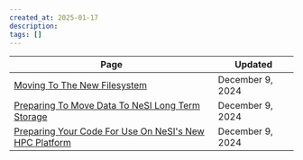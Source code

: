 ```yaml
---
created_at: 2025-01-17
description: 
tags: []
---
```



Page | Updated
----|----
[Moving To The New Filesystem](https://docs.nesi.org.nz/Storage/File_Systems_and_Quotas/Moving_to_the_new_filesystem/) | December 9, 2024
[Preparing To Move Data To NeSI Long Term Storage](https://docs.nesi.org.nz/General/Announcements/Preparing_to_move_data_to_NeSI_long_term_storage/) | December 9, 2024
[Preparing Your Code For Use On NeSI's New HPC Platform](https://docs.nesi.org.nz/General/Announcements/Preparing_your_code_for_use_on_NeSIs_new_HPC_platform/) | December 9, 2024

